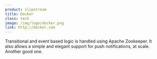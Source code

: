 ```yaml
---
product: slipstream
title: Docker
class: tech
image: /img/logo/docker.png
link: http://docker.com
---
```


Transitional and event based logic is handled using Apache Zookeeper. It also allows a simple and elegant support for push notifications, at scale. Another good one.
